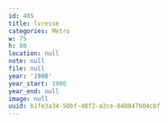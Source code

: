 ```yaml
---
id: 485
title: lvresse
categories: Métro
w: 75
h: 80
location: null
note: null
file: null
year: '1980'
year_start: 1980
year_end: null
image: null
uuid: b1fe3a34-50bf-48f2-a2ce-848847b04cbf
---
```


